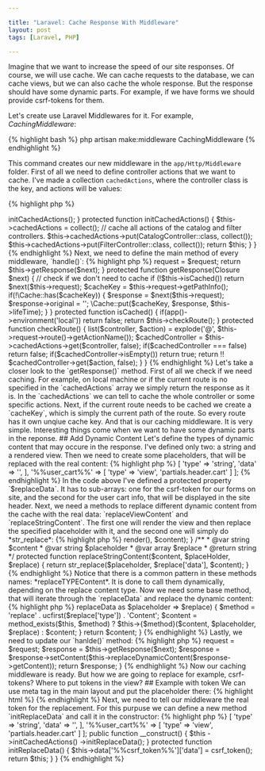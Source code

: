 ```yaml
---

title: "Laravel: Cache Response With Middleware"
layout: post
tags: [Laravel, PHP]

---
```


Imagine that we want to increase the speed of our site responses. Of course, we will use cache. We can cache requests to the database, we
can cache views, but we can also cache the whole response. But the response should have some dynamic parts. For example, if we have forms
we should provide csrf-tokens for them.

Let's create use Laravel Middlewares for it. For example, *CachingMiddleware*:

{% highlight bash %}
php artisan make:middleware CachingMiddleware
{% endhighlight %}

This command creates our new middleware in the `app/Http/Middleware` folder. First of all we need to define controller actions that 
we want to cache. I've made a collection `cachedActions`, where the controller class is the key, and actions will be values:

{% highlight php %}
<?php

class CachingMiddleware {

    /**
     * @var Collection
     */
    protected $cachedActions;



    public function __construct() {
        $this->initCachedActions();
    }


    protected function initCachedActions() {
        $this->cachedActions = collect();

        // cache all actions of the catalog and filter controllers.
        $this->cachedActions->put(CatalogController::class, collect()); 
        $this->cachedActions->put(FilterController::class, collect());

        return $this;
    }
}

{% endhighlight %}

Next, we need to define the main method of every middleware, `handle()`:

{% highlight php %}
<?php

class CachingMiddleware {

    /**
     * @var Collection
     */
    protected $cachedActions;


    /**
     * @var int
     */
    protected $lifeTime = 120;

    /**
     * @var Request
     */
    protected $request;

    public function handle(Request $request, Closure $next) {
        $this->request = $request;

        return $this->getResponse($next);
    }

    protected function getResponse(Closure $next) {
        // check if we don't need to cache
        if (!$this->isCached()) return $next($this->request);

        $cacheKey = $this->request->getPathInfo();

        if(!\Cache::has($cacheKey)) {
            $response = $next($this->request);

            $response->original = '';

            \Cache::put($cacheKey, $response, $this->lifeTime);
        }
    }

    protected function isCached() {
        if(app()->environment('local')) return false;

        return $this->checkRoute();
    }

    protected function checkRoute() {
        list($controller, $action) = explode('@', $this->request->route()->getActionName());

        $cachedController = $this->cachedActions->get($controller, false);

        if($cachedController === false) return false;

        if($cachedController->isEmpty()) return true;

        return !! $cachedController->get($action, false);
    }
}
{% endhighlight %}

Let's take a closer look to the `getResponse()` method. First of all we check if we need caching. For example, on local machine or if
the current route is no specified in the `cachedActions` array we simply return the response as it is. In the `cachedActions` we can
tell to cache the whole controller or some specific actions.

Next, if the current route needs to be cached we create a `cacheKey`, which is simply the current path of the route. So every route has
it own unqiue cache key.

And that is our caching middleware. It is very simple. Interesting things come when we want to have some dynamic parts in the reponse.

## Add Dynamic Content

Let's define the types of dynamic content that may occure in the response. I've defined only two: a string and a rendered view. Then we 
need to create some placeholders, that will be replaced with the real content:

{% highlight php %}
<?php

/**
 * @var array
 */
protected $replaceData = [
    '%%crf_token%%' => [
        'type' => 'string',
        'data' => '',
    ],
    '%%user_cart%%' => [
        'type' => 'view',
        'partials.header.cart'
    ]
];
{% endhighlight %}

In the code above I've defined a protected property `$replaceData`. It has to sub-arrays: one for the csrf-token for our forms on site, and
the second for the user cart info, that will be displayed in the site header.

Next, we need a methods to replace different dynamic content from the cache with the real data: `replaceViewContent`
and `replaceStringContent`. The first one will render the view and then replace the specified placeholder with it, and the second one
will simply do *str_replace*:

{% highlight php %}
<?php

/**
 * @var string $content
 * @var string $placeholder
 * @var array $replace
 * @return string
 */
protected function replaceViewContent($content, $placeholder, $replace) {
    return str_replace($placeholder, view($replace['data'])->render(), $content);
}

/**
 * @var string $content
 * @var string $placeholder
 * @var array $replace
 * @return string
 */
protected function replaceStringContent($content, $placeHolder, $replace) {
    return str_replace($placeholder, $replace['data'], $content);
}

{% endhighlight %}

Notice that there is a common pattern in these methods names: *replaceTYPEContent*. It is done to call them dynamically, depending on the
replace content type. Now we need some base method, that will iterate through the `replaceData` and replace the dynamic content:

{% highlight php %}

<?php

/**
 * @param string $content
 * @return string
 */
protected function replaceDynamicContent($content) {
    foreach($this->replaceData as $placeholder => $replace) {
        $method = 'replace' . ucfirst($replace['type']) . 'Content';

        $content = method_exists($this, $method) ?
            $this->{$method}($content, $placeholder, $replace) :
            $content;
    }

    return $content;
}
{% endhighlight %}

Lastly, we need to update our `hanlde()` method:

{% highlight php %}
<?php

public function handle(Request $request, Closure $next) {
    $this->request = $request;

    $response = $this->getResponse($next);

    $response = $response->setContent($this->replaceDynamicContent($response->getContent));

    return $response;
   
}
{% endhighlight %}

Now our caching middleware is ready. But how we are going to replace for example, csrf-tokens? Where to put tokens in the view? 

## Example with token

We can use meta tag in the main layout and put the placeholder there:

{% highlight html %}
<meta name="_token" content="%%csrf_token%%">
{% endhighlight %}

Next, we need to tell our middleware the real token for the replacement. For this purpuse we can define a new method `initReplaceData` and 
call it in the constructor:

{% highlight php %}
<?php

class CachingMiddleware {

    /**
     * @var Collection
     */
    protected $cachedActions;


    /**
     * @var int
     */
    protected $lifeTime = 120;

    /**
     * @var Request
     */
    protected $request;

    /**
    * @var array
    */
    protected $replaceData = [
        '%%crf_token%%' => [
            'type' => 'string',
            'data' => '',
        ],
        '%%user_cart%%' => [
            'type' => 'view',
            'partials.header.cart'
        ]
    ];

    public function __construct() {
        $this
            ->initCachedActions()
            ->initReplaceData();
    }

    protected function initReplaceData() {
        $this->data['%%csrf_token%%']['data'] = csrf_token();

        return $this;
    }
}
{% endhighlight %}
